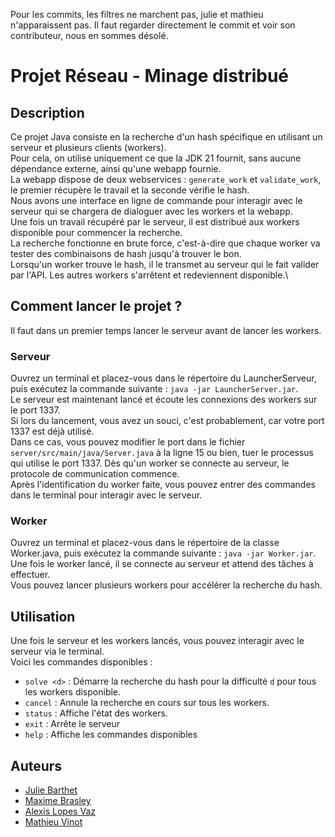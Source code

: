 Pour les commits, les filtres ne marchent pas, julie et mathieu n'apparaissent pas. Il faut regarder directement le commit et voir son contributeur, nous en sommes désolé.
# Projet Réseau - Minage distribué

## Description

Ce projet Java consiste en la recherche d'un hash spécifique en utilisant un serveur et plusieurs clients (workers).\
Pour cela, on utilise uniquement ce que la JDK 21 fournit, sans aucune dépendance externe, ainsi qu'une webapp fournie.\
La webapp dispose de deux webservices : `generate_work` et `validate_work`, le premier récupère le travail et la seconde vérifie le hash.\
Nous avons une interface en ligne de commande pour interagir avec le serveur qui se chargera de dialoguer avec les workers et la webapp.\
Une fois un travail récupéré par le serveur, il est distribué aux workers disponible pour commencer la recherche.\
La recherche fonctionne en brute force, c'est-à-dire que chaque worker va tester des combinaisons de hash jusqu'à trouver le bon.\
Lorsqu'un worker trouve le hash, il le transmet au serveur qui le fait valider par l'API. Les autres workers s'arrêtent et redeviennent disponible.\

## Comment lancer le projet ?

Il faut dans un premier temps lancer le serveur avant de lancer les workers.
### Serveur
Ouvrez un terminal et placez-vous dans le répertoire du LauncherServeur, puis exécutez la commande suivante : `java -jar LauncherServer.jar`.\
Le serveur est maintenant lancé et écoute les connexions des workers sur le port 1337.\
Si lors du lancement, vous avez un souci, c'est probablement, car votre port 1337 est déjà utilisé.\
Dans ce cas, vous pouvez modifier le port dans le fichier `server/src/main/java/Server.java` à la ligne 15 ou bien, tuer le processus qui utilise le port 1337.
Dès qu'un worker se connecte au serveur, le protocole de communication commence.\
Après l'identification du worker faite, vous pouvez entrer des commandes dans le terminal pour interagir avec le serveur.
### Worker
Ouvrez un terminal et placez-vous dans le répertoire de la classe Worker.java, puis exécutez la commande suivante : `java -jar Worker.jar`.\
Une fois le worker lancé, il se connecte au serveur et attend des tâches à effectuer.\
Vous pouvez lancer plusieurs workers pour accélérer la recherche du hash.

## Utilisation
Une fois le serveur et les workers lancés, vous pouvez interagir avec le serveur via le terminal.\
Voici les commandes disponibles :
- `solve <d>` : Démarre la recherche du hash pour la difficulté `d` pour tous les workers disponible.
- `cancel` : Annule la recherche en cours sur tous les workers.  
- `status` : Affiche l'état des workers.
- `exit` : Arrête le serveur
- `help` : Affiche les commandes disponibles

## Auteurs
- [Julie Barthet]()
- [Maxime Brasley]()
- [Alexis Lopes Vaz]()
- [Mathieu Vinot]()
